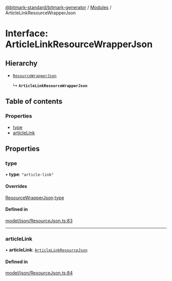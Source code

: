 [@bitmark-standard/bitmark-generator](../API.md) / [Modules](../modules.md) / ArticleLinkResourceWrapperJson

# Interface: ArticleLinkResourceWrapperJson

## Hierarchy

- [`ResourceWrapperJson`](ResourceWrapperJson.md)

  ↳ **`ArticleLinkResourceWrapperJson`**

## Table of contents

### Properties

- [type](ArticleLinkResourceWrapperJson.md#type)
- [articleLink](ArticleLinkResourceWrapperJson.md#articleLink)

## Properties

### type

• **type**: ``"article-link"``

#### Overrides

[ResourceWrapperJson](ResourceWrapperJson.md).[type](ResourceWrapperJson.md#type)

#### Defined in

[model/json/ResourceJson.ts:83](https://github.com/getMoreBrain/bitmark-generator/blob/a7a40de/src/model/json/ResourceJson.ts#L83)

___

### articleLink

• **articleLink**: [`ArticleLinkResourceJson`](ArticleLinkResourceJson.md)

#### Defined in

[model/json/ResourceJson.ts:84](https://github.com/getMoreBrain/bitmark-generator/blob/a7a40de/src/model/json/ResourceJson.ts#L84)

